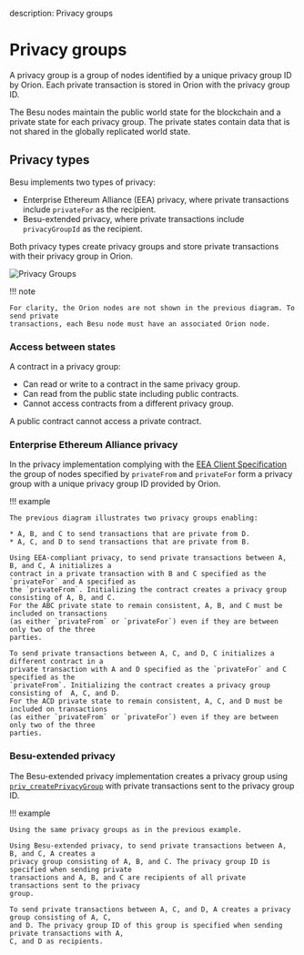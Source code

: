 description: Privacy groups
<!--- END of page meta data -->

# Privacy groups

A privacy group is a group of nodes identified by a unique privacy group ID by Orion. Each private
transaction is stored in Orion with the privacy group ID.

The Besu nodes maintain the public world state for the blockchain and a private state for each
privacy group. The private states contain data that is not shared in the globally replicated world
state.

## Privacy types

Besu implements two types of privacy:

* Enterprise Ethereum Alliance (EEA) privacy, where private transactions include `privateFor` as
the recipient.
* Besu-extended privacy, where private transactions include `privacyGroupId` as the recipient.

Both privacy types create privacy groups and store private transactions with their privacy group in
Orion.

![Privacy Groups](../../images/PrivacyGroups.png)

!!! note

    For clarity, the Orion nodes are not shown in the previous diagram. To send private
    transactions, each Besu node must have an associated Orion node.

### Access between states

A contract in a privacy group:

* Can read or write to a contract in the same privacy group.
* Can read from the public state including public contracts.
* Cannot access contracts from a different privacy group.

A public contract cannot access a private contract.

### Enterprise Ethereum Alliance privacy

In the privacy implementation complying with the
[EEA Client Specification](https://entethalliance.org/technical-documents/) the group of nodes
specified by `privateFrom` and `privateFor` form a privacy group with a unique privacy group ID
provided by Orion.

!!! example

    The previous diagram illustrates two privacy groups enabling:

    * A, B, and C to send transactions that are private from D.
    * A, C, and D to send transactions that are private from B.

    Using EEA-compliant privacy, to send private transactions between A, B, and C, A initializes a
    contract in a private transaction with B and C specified as the `privateFor` and A specified as
    the `privateFrom`. Initializing the contract creates a privacy group consisting of A, B, and C.
    For the ABC private state to remain consistent, A, B, and C must be included on transactions
    (as either `privateFrom` or `privateFor`) even if they are between only two of the three
    parties.

    To send private transactions between A, C, and D, C initializes a different contract in a
    private transaction with A and D specified as the `privateFor` and C specified as the
    `privateFrom`. Initializing the contract creates a privacy group consisting of  A, C, and D.
    For the ACD private state to remain consistent, A, C, and D must be included on transactions
    (as either `privateFrom` or `privateFor`) even if they are between only two of the three
    parties.


### Besu-extended privacy
 
The Besu-extended privacy implementation creates a privacy group using
[`priv_createPrivacyGroup`](../../Reference/API-Methods.md#priv_createprivacygroup) with private
transactions sent to the privacy group ID.

!!! example

    Using the same privacy groups as in the previous example.

    Using Besu-extended privacy, to send private transactions between A, B, and C, A creates a
    privacy group consisting of A, B, and C. The privacy group ID is specified when sending private
    transactions and A, B, and C are recipients of all private transactions sent to the privacy
    group.

    To send private transactions between A, C, and D, A creates a privacy group consisting of A, C,
    and D. The privacy group ID of this group is specified when sending private transactions with A,
    C, and D as recipients.